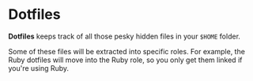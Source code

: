 # Dotfiles

**Dotfiles** keeps track of all those pesky hidden files in your
`$HOME` folder.

Some of these files will be extracted into specific roles. For
example, the Ruby dotfiles will move into the Ruby role, so you only
get them linked if you're using Ruby.
